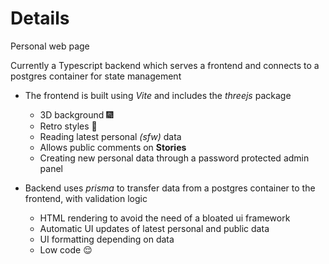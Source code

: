 # Details

Personal web page

Currently a Typescript backend which serves a frontend and connects to a postgres container for state management

-   The frontend is built using _Vite_ and includes the _threejs_ package

    -   3D background :fireworks:
    -   Retro styles :vhs:
    -   Reading latest personal _(sfw)_ data
    -   Allows public comments on **Stories**
    -   Creating new personal data through a password protected admin panel

-   Backend uses _prisma_ to transfer data from a postgres container to the frontend, with validation logic

    -   HTML rendering to avoid the need of a bloated ui framework
    -   Automatic UI updates of latest personal and public data
    -   UI formatting depending on data
    -   Low code :relieved:
